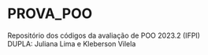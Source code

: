 # PROVA_POO
Repositório dos códigos da avaliação de POO 2023.2 (IFPI)
</br>
DUPLA: Juliana Lima e Kleberson Vilela

